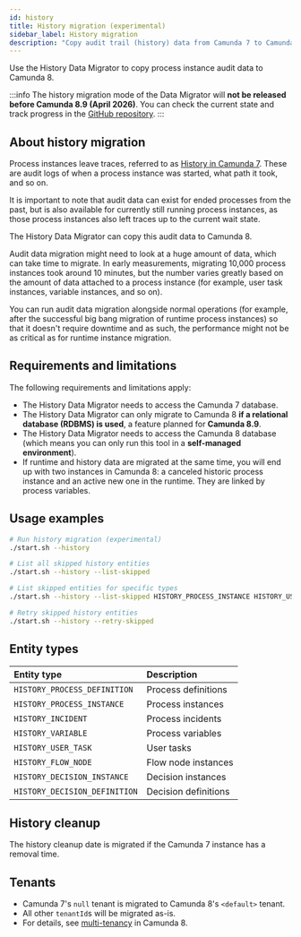 ```yaml
---
id: history
title: History migration (experimental)
sidebar_label: History migration
description: "Copy audit trail (history) data from Camunda 7 to Camunda 8. Experimental and not for production."
---
```


Use the History Data Migrator to copy process instance audit data to Camunda 8.

:::info
The history migration mode of the Data Migrator will **not be released before Camunda 8.9 (April 2026)**. You can check the current state and track progress in the [GitHub repository](https://github.com/camunda/camunda-7-to-8-data-migrator/).
:::

## About history migration

Process instances leave traces, referred to as [History in Camunda 7](https://docs.camunda.org/manual/latest/user-guide/process-engine/history/). These are audit logs of when a process instance was started, what path it took, and so on.

It is important to note that audit data can exist for ended processes from the past, but is also available for currently still running process instances, as those process instances also left traces up to the current wait state.

The History Data Migrator can copy this audit data to Camunda 8.

Audit data migration might need to look at a huge amount of data, which can take time to migrate. In early measurements, migrating 10,000 process instances took around 10 minutes, but the number varies greatly based on the amount of data attached to a process instance (for example, user task instances, variable instances, and so on).

You can run audit data migration alongside normal operations (for example, after the successful big bang migration of runtime process instances) so that it doesn't require downtime and as such, the performance might not be as critical as for runtime instance migration.

## Requirements and limitations

The following requirements and limitations apply:

- The History Data Migrator needs to access the Camunda 7 database.
- The History Data Migrator can only migrate to Camunda 8 **if a relational database (RDBMS) is used**, a feature planned for **Camunda 8.9**.
- The History Data Migrator needs to access the Camunda 8 database (which means you can only run this tool in a **self-managed environment**).
- If runtime and history data are migrated at the same time, you will end up with two instances in Camunda 8: a canceled historic process instance and an active new one in the runtime. They are linked by process variables.

## Usage examples

```bash
# Run history migration (experimental)
./start.sh --history

# List all skipped history entities
./start.sh --history --list-skipped

# List skipped entities for specific types
./start.sh --history --list-skipped HISTORY_PROCESS_INSTANCE HISTORY_USER_TASK

# Retry skipped history entities
./start.sh --history --retry-skipped
```

## Entity types

| Entity type                   | Description          |
| :---------------------------- | :------------------- |
| `HISTORY_PROCESS_DEFINITION`  | Process definitions  |
| `HISTORY_PROCESS_INSTANCE`    | Process instances    |
| `HISTORY_INCIDENT`            | Process incidents    |
| `HISTORY_VARIABLE`            | Process variables    |
| `HISTORY_USER_TASK`           | User tasks           |
| `HISTORY_FLOW_NODE`           | Flow node instances  |
| `HISTORY_DECISION_INSTANCE`   | Decision instances   |
| `HISTORY_DECISION_DEFINITION` | Decision definitions |

## History cleanup

The history cleanup date is migrated if the Camunda 7 instance has a removal time.

## Tenants

- Camunda 7's `null` tenant is migrated to Camunda 8's `<default>` tenant.
- All other `tenantId`s will be migrated as-is.
- For details, see [multi-tenancy](/components/concepts/multi-tenancy.md#tenant-identifier) in Camunda 8.
